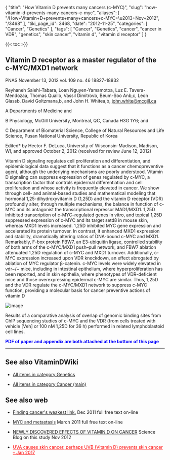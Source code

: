 {
    "title": "How Vitamin D prevents many cancers (c-MYC)",
    "slug": "how-vitamin-d-prevents-many-cancers-c-myc",
    "aliases": [
        "/How+Vitamin+D+prevents+many+cancers+c-MYC+\u2013+Nov+2012",
        "/3468"
    ],
    "tiki_page_id": 3468,
    "date": "2012-11-25",
    "categories": [
        "Cancer",
        "Genetics"
    ],
    "tags": [
        "Cancer",
        "Genetics",
        "cancer",
        "cancer in VDR",
        "genetics",
        "skin cancer",
        "vitamin d",
        "vitamin d receptor"
    ]
}


{{< toc >}}

## Vitamin D receptor as a master regulator of the c-MYC/MXD1 network

PNAS November 13, 2012 vol. 109 no. 46 18827-18832 

Reyhaneh Salehi-Tabara, Loan Nguyen-Yamamotoa, Luz E. Tavera-Mendozaa, Thomas Quailb, Vassil Dimitrovb, Beum-Soo Anb,c, Leon Glassb, David Goltzmana,b, and John H. Whitea,b, john.white@mcgill.ca

A Departments of Medicine and

B Physiology, McGill University, Montreal, QC, Canada H3G 1Y6; and

C Department of Biomaterial Science, College of Natural Resources and Life Science, Pusan National University, Republic of Korea

Edited* by Hector F. DeLuca, University of Wisconsin-Madison, Madison, WI, and approved October 2, 2012 (received for review June 12, 2012)

Vitamin D signaling regulates cell proliferation and differentiation, and epidemiological data suggest that it functions as a cancer chemopreventive agent, although the underlying mechanisms are poorly understood. Vitamin D signaling can suppress expression of genes regulated by c-MYC, a transcription factor that controls epidermal differentiation and cell proliferation and whose activity is frequently elevated in cancer. We show through cell- and animal-based studies and mathematical modeling that hormonal 1,25-dihydroxyvitamin D (1,25D) and the vitamin D receptor (VDR) profoundly alter, through multiple mechanisms, the balance in function of c-MYC and its antagonist the transcriptional repressor MAD1/MXD1. 1,25D inhibited transcription of c-MYC–regulated genes in vitro, and topical 1,25D suppressed expression of c-MYC and its target setd8 in mouse skin, whereas MXD1 levels increased. 1,25D inhibited MYC gene expression and accelerated its protein turnover. In contrast, it enhanced MXD1 expression and stability, dramatically altering ratios of DNA-bound c-MYC and MXD1. Remarkably, F-box protein FBW7, an E3-ubiquitin ligase, controlled stability of both arms of the c-MYC/MXD1 push–pull network, and FBW7 ablation attenuated 1,25D regulation of c-MYC and MXD1 turnover. Additionally, c-MYC expression increased upon VDR knockdown, an effect abrogated by ablation of MYC regulator β-catenin. c-MYC levels were widely elevated in vdr−/− mice, including in intestinal epithelium, where hyperproliferation has been reported, and in skin epithelia, where phenotypes of VDR-deficient mice and those overexpressing epidermal c-MYC are similar. Thus, 1,25D and the VDR regulate the c-MYC/MXD1 network to suppress c-MYC function, providing a molecular basis for cancer preventive actions of vitamin D

<img src="https://d1bk1kqxc0sym.cloudfront.net/attachments/jpeg/prevent-cancer.jpg" alt="image">

Results of a comparative analysis of overlap of genomic binding sites from ChIP sequencing studies of c-MYC and the VDR (from cells treated with vehicle <span>[Veh]</span> or 100 nM 1,25D for 36 h) performed in related lymphoblastoid cell lines.

 **<span style="color:#00F;">PDF of paper and appendix are both attached at the bottom of this page</span>** 

---

## See also VitaminDWiki

* [All items in category Genetics](https://www.VitaminDWiki.com/Genetics)

* [All items in category Cancer (main)](https://www.VitaminDWiki.com/Cancer)

## See also web

* [Finding cancer's weakest link.](http://www.ncbi.nlm.nih.gov/pubmed/22202195) Dec 2011 full free text on-line

* [MYC and metastasis](http://www.ncbi.nlm.nih.gov/pubmed/21406394) March 2011 full free text on-line

* [NEWLY DISCOVERED EFFECTS OF VITAMIN D ON CANCER](http://scienceblog.com/57942/newly-discovered-effects-of-vitamin-d-on-cancer/) Science Blog on this study Nov 2012

* <a href="/posts/uva-causes-skin-cancer-perhaps-uvb-vitamin-d-prevents-skin-cancer" style="color: red; text-decoration: underline;" title="This post/category does not exist yet: UVA causes skin cancer, perhaps UVB (Vitamin D) prevents skin cancer – Jan 2017">UVA causes skin cancer, perhaps UVB (Vitamin D) prevents skin cancer – Jan 2017</a>